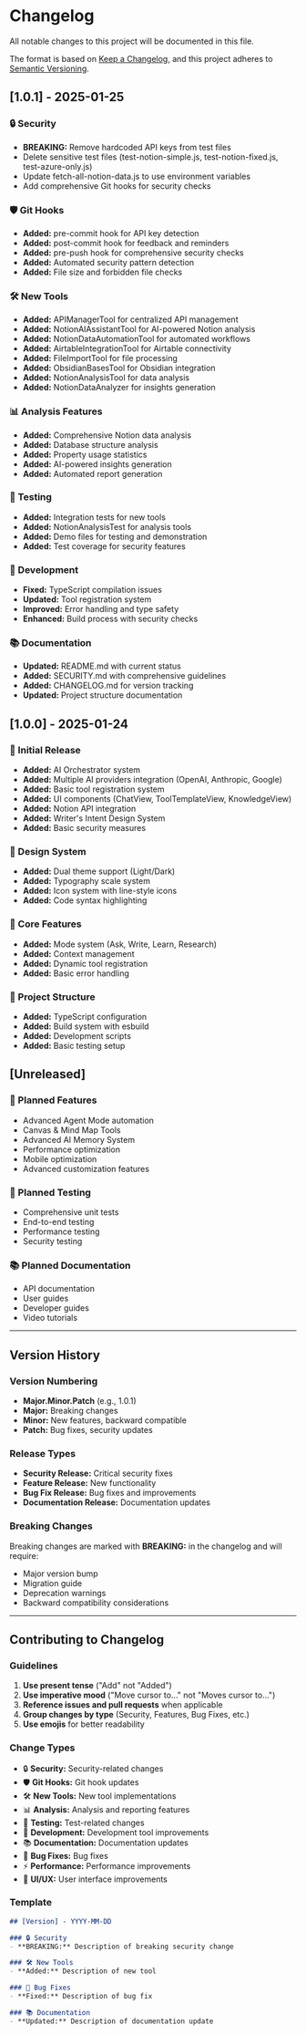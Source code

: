 # Changelog

All notable changes to this project will be documented in this file.

The format is based on [Keep a Changelog](https://keepachangelog.com/en/1.0.0/),
and this project adheres to [Semantic Versioning](https://semver.org/spec/v2.0.0.html).

## [1.0.1] - 2025-01-25

### 🔒 Security
- **BREAKING:** Remove hardcoded API keys from test files
- Delete sensitive test files (test-notion-simple.js, test-notion-fixed.js, test-azure-only.js)
- Update fetch-all-notion-data.js to use environment variables
- Add comprehensive Git hooks for security checks

### 🛡️ Git Hooks
- **Added:** pre-commit hook for API key detection
- **Added:** post-commit hook for feedback and reminders
- **Added:** pre-push hook for comprehensive security checks
- **Added:** Automated security pattern detection
- **Added:** File size and forbidden file checks

### 🛠️ New Tools
- **Added:** APIManagerTool for centralized API management
- **Added:** NotionAIAssistantTool for AI-powered Notion analysis
- **Added:** NotionDataAutomationTool for automated workflows
- **Added:** AirtableIntegrationTool for Airtable connectivity
- **Added:** FileImportTool for file processing
- **Added:** ObsidianBasesTool for Obsidian integration
- **Added:** NotionAnalysisTool for data analysis
- **Added:** NotionDataAnalyzer for insights generation

### 📊 Analysis Features
- **Added:** Comprehensive Notion data analysis
- **Added:** Database structure analysis
- **Added:** Property usage statistics
- **Added:** AI-powered insights generation
- **Added:** Automated report generation

### 🧪 Testing
- **Added:** Integration tests for new tools
- **Added:** NotionAnalysisTest for analysis tools
- **Added:** Demo files for testing and demonstration
- **Added:** Test coverage for security features

### 🔧 Development
- **Fixed:** TypeScript compilation issues
- **Updated:** Tool registration system
- **Improved:** Error handling and type safety
- **Enhanced:** Build process with security checks

### 📚 Documentation
- **Updated:** README.md with current status
- **Added:** SECURITY.md with comprehensive guidelines
- **Added:** CHANGELOG.md for version tracking
- **Updated:** Project structure documentation

## [1.0.0] - 2025-01-24

### 🚀 Initial Release
- **Added:** AI Orchestrator system
- **Added:** Multiple AI providers integration (OpenAI, Anthropic, Google)
- **Added:** Basic tool registration system
- **Added:** UI components (ChatView, ToolTemplateView, KnowledgeView)
- **Added:** Notion API integration
- **Added:** Writer's Intent Design System
- **Added:** Basic security measures

### 🎨 Design System
- **Added:** Dual theme support (Light/Dark)
- **Added:** Typography scale system
- **Added:** Icon system with line-style icons
- **Added:** Code syntax highlighting

### 🔧 Core Features
- **Added:** Mode system (Ask, Write, Learn, Research)
- **Added:** Context management
- **Added:** Dynamic tool registration
- **Added:** Basic error handling

### 📁 Project Structure
- **Added:** TypeScript configuration
- **Added:** Build system with esbuild
- **Added:** Development scripts
- **Added:** Basic testing setup

## [Unreleased]

### 🔄 Planned Features
- Advanced Agent Mode automation
- Canvas & Mind Map Tools
- Advanced AI Memory System
- Performance optimization
- Mobile optimization
- Advanced customization features

### 🧪 Planned Testing
- Comprehensive unit tests
- End-to-end testing
- Performance testing
- Security testing

### 📚 Planned Documentation
- API documentation
- User guides
- Developer guides
- Video tutorials

---

## Version History

### Version Numbering
- **Major.Minor.Patch** (e.g., 1.0.1)
- **Major:** Breaking changes
- **Minor:** New features, backward compatible
- **Patch:** Bug fixes, security updates

### Release Types
- **Security Release:** Critical security fixes
- **Feature Release:** New functionality
- **Bug Fix Release:** Bug fixes and improvements
- **Documentation Release:** Documentation updates

### Breaking Changes
Breaking changes are marked with **BREAKING:** in the changelog and will require:
- Major version bump
- Migration guide
- Deprecation warnings
- Backward compatibility considerations

---

## Contributing to Changelog

### Guidelines
1. **Use present tense** ("Add" not "Added")
2. **Use imperative mood** ("Move cursor to..." not "Moves cursor to...")
3. **Reference issues and pull requests** when applicable
4. **Group changes by type** (Security, Features, Bug Fixes, etc.)
5. **Use emojis** for better readability

### Change Types
- 🔒 **Security:** Security-related changes
- 🛡️ **Git Hooks:** Git hook updates
- 🛠️ **New Tools:** New tool implementations
- 📊 **Analysis:** Analysis and reporting features
- 🧪 **Testing:** Test-related changes
- 🔧 **Development:** Development tool improvements
- 📚 **Documentation:** Documentation updates
- 🐛 **Bug Fixes:** Bug fixes
- ⚡ **Performance:** Performance improvements
- 🎨 **UI/UX:** User interface improvements

### Template
```markdown
## [Version] - YYYY-MM-DD

### 🔒 Security
- **BREAKING:** Description of breaking security change

### 🛠️ New Tools
- **Added:** Description of new tool

### 🐛 Bug Fixes
- **Fixed:** Description of bug fix

### 📚 Documentation
- **Updated:** Description of documentation update
```
